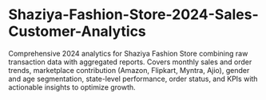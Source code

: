 # Shaziya-Fashion-Store-2024-Sales-Customer-Analytics
Comprehensive 2024 analytics for Shaziya Fashion Store combining raw transaction data with aggregated reports. Covers monthly sales and order trends, marketplace contribution (Amazon, Flipkart, Myntra, Ajio), gender and age segmentation, state-level performance, order status, and KPIs with actionable insights to optimize growth.
